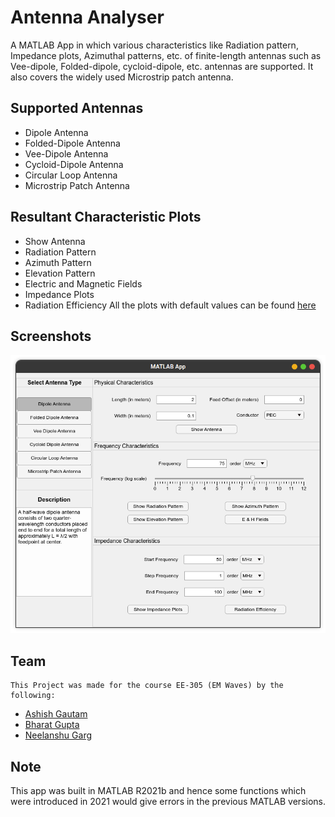 
# Antenna Analyser

A MATLAB App in which various characteristics like Radiation pattern, Impedance plots, Azimuthal patterns, etc. of finite-length antennas such as Vee-dipole, Folded-dipole, cycloid-dipole, etc. antennas are supported. It also covers the widely used Microstrip patch antenna.


## Supported Antennas
- Dipole Antenna
- Folded-Dipole Antenna
- Vee-Dipole Antenna
- Cycloid-Dipole Antenna
- Circular Loop Antenna
- Microstrip Patch Antenna

## Resultant Characteristic Plots

- Show Antenna
- Radiation Pattern
- Azimuth Pattern
- Elevation Pattern
- Electric and Magnetic Fields
- Impedance Plots
- Radiation Efficiency
All the plots with default values can be found [here](https://drive.google.com/file/d/11QP35GiQJoWTvk9brPBc-FaFTQho1vDH/view?usp=sharing)


## Screenshots

![App Screenshot](SS.png)


## Team
    This Project was made for the course EE-305 (EM Waves) by the following:
- [Ashish Gautam](https://github.com/geek-ash)
- [Bharat Gupta](https://github.com/Bharatkgupta)
- [Neelanshu Garg](https://github.com/Darkrevenger-crypto)

## Note

This app was built in MATLAB R2021b and hence some functions which were introduced in 2021 would give errors in the previous MATLAB versions.

